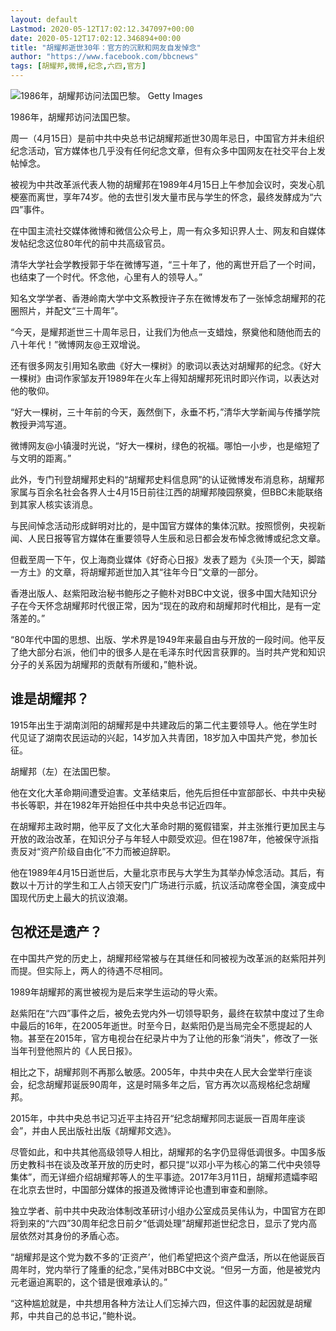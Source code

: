 ```yaml
---
layout: default
Lastmod: 2020-05-12T17:02:12.347097+00:00
date: 2020-05-12T17:02:12.346894+00:00
title: "胡耀邦逝世30年：官方的沉默和网友自发悼念"
author: "https://www.facebook.com/bbcnews"
tags: [胡耀邦,微博,纪念,六四,官方]
---
```


 ![1986年，胡耀邦访问法国巴黎。](https://images.weserv.nl/?url=https%3A//ichef.bbci.co.uk/news/320/cpsprodpb/499D/production/_106454881_gettyimages-635956845.jpg) Getty Images 

1986年，胡耀邦访问法国巴黎。

周一（4月15日）是前中共中央总书记胡耀邦逝世30周年忌日，中国官方并未组织纪念活动，官方媒体也几乎没有任何纪念文章，但有众多中国网友在社交平台上发帖悼念。

被视为中共改革派代表人物的胡耀邦在1989年4月15日上午参加会议时，突发心肌梗塞而离世，享年74岁。他的去世引发大量市民与学生的怀念，最终发酵成为“六四”事件。

在中国主流社交媒体微博和微信公众号上，周一有众多知识界人士、网友和自媒体发帖纪念这位80年代的前中共高级官员。

清华大学社会学教授郭于华在微博写道，“三十年了，他的离世开启了一个时间，也结束了一个时代。怀念他，心里有人的领导人。”

知名文学学者、香港岭南大学中文系教授许子东在微博发布了一张悼念胡耀邦的花圈照片，并配文“三十周年”。

“今天，是耀邦逝世三十周年忌日，让我们为他点一支蜡烛，祭奠他和随他而去的八十年代！ ​”微博网友@王双增说。

还有很多网友引用知名歌曲《好大一棵树》的歌词以表达对胡耀邦的纪念。《好大一棵树》由词作家邹友开1989年在火车上得知胡耀邦死讯时即兴作词，以表达对他的敬仰。

“好大一棵树，三十年前的今天，轰然倒下，永垂不朽，”清华大学新闻与传播学院教授尹鸿写道。

微博网友@小镇漫时光说，“好大一棵树，绿色的祝福。哪怕一小步，也是缩短了与文明的距离。”

此外，专门刊登胡耀邦史料的“胡耀邦史料信息网”的认证微博发布消息称，胡耀邦家属与百余名社会各界人士4月15日前往江西的胡耀邦陵园祭奠，但BBC未能联络到其家人核实该消息。

与民间悼念活动形成鲜明对比的，是中国官方媒体的集体沉默。按照惯例，央视新闻、人民日报等官方媒体在重要领导人生辰和忌日都会发布悼念微博或纪念文章。

但截至周一下午，仅上海商业媒体《好奇心日报》发表了题为《头顶一个天，脚踏一方土》的文章，将胡耀邦逝世加入其“往年今日”文章的一部分。

香港出版人、赵紫阳政治秘书鲍彤之子鲍朴对BBC中文说，很多中国大陆知识分子在今天怀念胡耀邦时代很正常，因为“现在的政府和胡耀邦时代相比，是有一定落差的。”

“80年代中国的思想、出版、学术界是1949年来最自由与开放的一段时间。他平反了绝大部分右派，他们中的很多人是在毛泽东时代因言获罪的。当时共产党和知识分子的关系因为胡耀邦的贡献有所缓和，”鲍朴说。

谁是胡耀邦？
------

1915年出生于湖南浏阳的胡耀邦是中共建政后的第二代主要领导人。他在学生时代见证了湖南农民运动的兴起，14岁加入共青团，18岁加入中国共产党，参加长征。

胡耀邦（左）在法国巴黎。

他在文化大革命期间遭受迫害。文革结束后，他先后担任中宣部部长、中共中央秘书长等职，并在1982年开始担任中共中央总书记近四年。

在胡耀邦主政时期，他平反了文化大革命时期的冤假错案，并主张推行更加民主与开放的政治改革，在知识分子与年轻人中颇受欢迎。但在1987年，他被保守派指责反对“资产阶级自由化”不力而被迫辞职。

他在1989年4月15日逝世后，大量北京市民与大学生为其举办悼念活动。其后，有数以十万计的学生和工人占领天安门广场进行示威，抗议活动席卷全国，演变成中国现代历史上最大的抗议浪潮。

包袱还是遗产？
-------

在中国共产党的历史上，胡耀邦经常被与在其继任和同被视为改革派的赵紫阳并列而提。但实际上，两人的待遇不尽相同。

1989年胡耀邦的离世被视为是后来学生运动的导火索。

赵紫阳在“六四”事件之后，被免去党内外一切领导职务，最终在软禁中度过了生命中最后的16年，在2005年逝世。时至今日，赵紫阳仍是当局完全不愿提起的人物。甚至在2015年，官方电视台在纪录片中为了让他的形象“消失”，修改了一张当年刊登他照片的《人民日报》。

相比之下，胡耀邦则不再那么敏感。2005年，中共中央在人民大会堂举行座谈会，纪念胡耀邦诞辰90周年，这是时隔多年之后，官方再次以高规格纪念胡耀邦。

2015年，中共中央总书记习近平主持召开“纪念胡耀邦同志诞辰一百周年座谈会”，并由人民出版社出版《胡耀邦文选》。

尽管如此，和中共其他高级领导人相比，胡耀邦的名字仍显得低调很多。中国多版历史教科书在谈及改革开放的历史时，都只提“以邓小平为核心的第二代中央领导集体”，而无详细介绍胡耀邦等人的生平事迹。2017年3月11日，胡耀邦遗孀李昭在北京去世时，中国部分媒体的报道及微博评论也遭到审查和删除。

独立学者、前中共中央政治体制改革研讨小组办公室成员吴伟认为，中国官方在即将到来的“六四”30周年纪念日前夕“低调处理”胡耀邦逝世纪念日，显示了党内高层依然对其身份的矛盾心态。

“胡耀邦是这个党为数不多的‘正资产’，他们希望把这个资产盘活，所以在他诞辰百周年时，党内举行了隆重的纪念，”吴伟对BBC中文说。“但另一方面，他是被党内元老逼迫离职的，这个错是很难承认的。”

“这种尴尬就是，中共想用各种方法让人们忘掉六四，但这件事的起因就是胡耀邦，中共自己的总书记，”鲍朴说。

